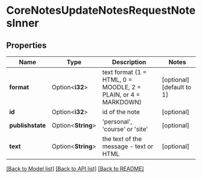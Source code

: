 # CoreNotesUpdateNotesRequestNotesInner

## Properties

Name | Type | Description | Notes
------------ | ------------- | ------------- | -------------
**format** | Option<**i32**> | text format (1 = HTML, 0 = MOODLE, 2 = PLAIN, or 4 = MARKDOWN) | [optional][default to 1]
**id** | Option<**i32**> | id of the note | [optional]
**publishstate** | Option<**String**> | 'personal', 'course' or 'site' | [optional]
**text** | Option<**String**> | the text of the message - text or HTML | [optional]

[[Back to Model list]](../README.md#documentation-for-models) [[Back to API list]](../README.md#documentation-for-api-endpoints) [[Back to README]](../README.md)


